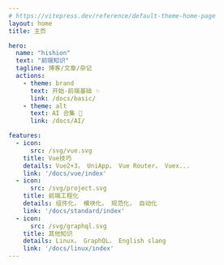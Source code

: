 ```yaml
---
# https://vitepress.dev/reference/default-theme-home-page
layout: home
title: 主页

hero:
  name: "hishion"
  text: "前端知识"
  tagline: 博客/文章/杂记
  actions:
    - theme: brand
      text: 开始-前端基础 ✨
      link: /docs/basic/
    - theme: alt
      text: AI 合集 🔭
      link: /docs/AI/

features:
  - icon: 
      src: /svg/vue.svg
    title: Vue技巧
    details: Vue2+3， UniApp， Vue Router， Vuex...
    link: '/docs/vue/index'
  - icon: 
      src: /svg/project.svg
    title: 前端工程化
    details: 组件化， 模块化， 规范化， 自动化
    link: '/docs/standard/index'
  - icon: 
      src: /svg/graphql.svg
    title: 其他知识
    details: Linux， GraphQL， English slang
    link: '/docs/linux/index'
---
```


